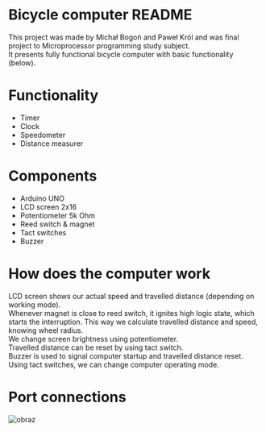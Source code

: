 # Bicycle computer README
This project was made by Michał Bogoń and Paweł Król and was final project to Microprocessor programming study subject. <br />
It presents fully functional bicycle computer with basic functionality (below).

# Functionality
* Timer
* Clock
* Speedometer
* Distance measurer

# Components
* Arduino UNO
* LCD screen 2x16
* Potentiometer 5k Ohm
* Reed switch & magnet
* Tact switches
* Buzzer

# How does the computer work
LCD screen shows our actual speed and travelled distance (depending on working mode). <br />
Whenever magnet is close to reed switch, it ignites high logic state, which starts the interruption. This way we calculate travelled distance and speed, knowing wheel radius. <br />
We change screen brightness using potentiometer. <br />
Travelled distance can be reset by using tact switch. <br />
Buzzer is used to signal computer startup and travelled distance reset. <br />
Using tact switches, we can change computer operating mode. <br />


# Port connections
![obraz](https://user-images.githubusercontent.com/48327929/111916078-88755980-8a79-11eb-90f4-4b8d86091182.png)


